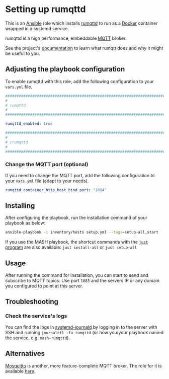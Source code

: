 <!--
SPDX-FileCopyrightText: 2020 - 2024 MDAD project contributors
SPDX-FileCopyrightText: 2020 - 2024 Slavi Pantaleev
SPDX-FileCopyrightText: 2020 Aaron Raimist
SPDX-FileCopyrightText: 2020 Chris van Dijk
SPDX-FileCopyrightText: 2020 Dominik Zajac
SPDX-FileCopyrightText: 2020 Mickaël Cornière
SPDX-FileCopyrightText: 2022 François Darveau
SPDX-FileCopyrightText: 2022 Julian Foad
SPDX-FileCopyrightText: 2022 Warren Bailey
SPDX-FileCopyrightText: 2023 Antonis Christofides
SPDX-FileCopyrightText: 2023 Felix Stupp
SPDX-FileCopyrightText: 2023 Julian-Samuel Gebühr
SPDX-FileCopyrightText: 2023 Pierre 'McFly' Marty
SPDX-FileCopyrightText: 2024 - 2025 Suguru Hirahara

SPDX-License-Identifier: AGPL-3.0-or-later
-->

# Setting up rumqttd

This is an [Ansible](https://www.ansible.com/) role which installs [rumqttd](https://github.com/bytebeamio/rumqtt) to run as a [Docker](https://www.docker.com/) container wrapped in a systemd service.

rumqttd is a high performance, embeddable [MQTT](https://en.wikipedia.org/wiki/MQTT) broker.

See the project's [documentation](https://github.com/bytebeamio/rumqtt/blob/main/README.md) to learn what rumqtt does and why it might be useful to you.

## Adjusting the playbook configuration

To enable rumqttd with this role, add the following configuration to your `vars.yml` file.

```yaml
########################################################################
#                                                                      #
# rumqttd                                                              #
#                                                                      #
########################################################################

rumqttd_enabled: true

########################################################################
#                                                                      #
# /rumqttd                                                             #
#                                                                      #
########################################################################
```

### Change the MQTT port (optional)

If you need to change the MQTT port, add the following configuration to your `vars.yml` file (adapt to your needs).

```yaml
rumqttd_container_http_host_bind_port: "1884"
```

## Installing

After configuring the playbook, run the installation command of your playbook as below:

```sh
ansible-playbook -i inventory/hosts setup.yml --tags=setup-all,start
```

If you use the MASH playbook, the shortcut commands with the [`just` program](https://github.com/mother-of-all-self-hosting/mash-playbook/blob/main/docs/just.md) are also available: `just install-all` or `just setup-all`

## Usage

After running the command for installation, you can start to send and subscribe to MQTT topics. Use port `1883` and the servers IP or any domain you configured to point at this server.

## Troubleshooting

### Check the service's logs

You can find the logs in [systemd-journald](https://www.freedesktop.org/software/systemd/man/systemd-journald.service.html) by logging in to the server with SSH and running `journalctl -fu rumqttd` (or how you/your playbook named the service, e.g. `mash-rumqttd`).

## Alternatives

[Mosquitto](https://mosquitto.org/) is another, more feature-complete MQTT broker. The role for it is available [here](https://github.com/mother-of-all-self-hosting/ansible-role-mosquitto).

